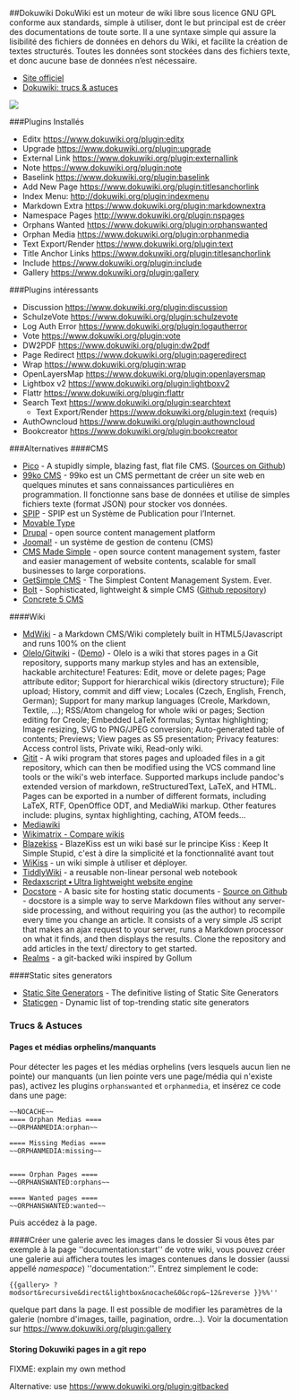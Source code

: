 ##Dokuwiki
DokuWiki est un moteur de wiki libre sous licence GNU GPL conforme aux standards, simple à utiliser, dont le but principal est de créer des documentations de toute sorte. Il a une syntaxe simple qui assure la lisibilité des fichiers de données en dehors du Wiki, et facilite la création de textes structurés. Toutes les données sont stockées dans des fichiers texte, et donc aucune base de données n’est nécessaire.

  * [Site officiel](http://www.splitbrain.org/projects/dokuwiki)
  * [Dokuwiki: trucs & astuces](Dokuwiki.md)


![](images/screenshots/dokuwiki-mobile.png)

###Plugins Installés
  * Editx https://www.dokuwiki.org/plugin:editx
  * Upgrade https://www.dokuwiki.org/plugin:upgrade
  * External Link https://www.dokuwiki.org/plugin:externallink
  * Note https://www.dokuwiki.org/plugin:note
  * Baselink https://www.dokuwiki.org/plugin:baselink
  * Add New Page https://www.dokuwiki.org/plugin:titlesanchorlink
  * Index Menu: http://dokuwiki.org/plugin:indexmenu
  * Markdown Extra https://www.dokuwiki.org/plugin:markdownextra
  * Namespace Pages http://www.dokuwiki.org/plugin:nspages
  * Orphans Wanted https://www.dokuwiki.org/plugin:orphanswanted
  * Orphan Media https://www.dokuwiki.org/plugin:orphanmedia
  * Text Export/Render https://www.dokuwiki.org/plugin:text
  * Title Anchor Links https://www.dokuwiki.org/plugin:titlesanchorlink
  * Include https://www.dokuwiki.org/plugin:include
  * Gallery https://www.dokuwiki.org/plugin:gallery


###Plugins intéressants
  * Discussion https://www.dokuwiki.org/plugin:discussion
  * SchulzeVote https://www.dokuwiki.org/plugin:schulzevote
  * Log Auth Error https://www.dokuwiki.org/plugin:logautherror
  * Vote https://www.dokuwiki.org/plugin:vote
  * DW2PDF https://www.dokuwiki.org/plugin:dw2pdf
  * Page Redirect https://www.dokuwiki.org/plugin:pageredirect
  * Wrap https://www.dokuwiki.org/plugin:wrap
  * OpenLayersMap https://www.dokuwiki.org/plugin:openlayersmap
  * Lightbox v2 https://www.dokuwiki.org/plugin:lightboxv2
  * Flattr https://www.dokuwiki.org/plugin:flattr
  * Search Text https://www.dokuwiki.org/plugin:searchtext
    * Text Export/Render https://www.dokuwiki.org/plugin:text (requis)
  * AuthOwncloud https://www.dokuwiki.org/plugin:authowncloud
  * Bookcreator https://www.dokuwiki.org/plugin:bookcreator


###Alternatives
####CMS
  * [Pico](http://pico.dev7studios.com/index.html#) - A stupidly simple, blazing fast, flat file CMS. ([Sources on Github](https://github.com/gilbitron/Pico))
  * [99ko CMS](https://github.com/99ko-project/99ko-cms) - 99ko est un CMS permettant de créer un site web en quelques minutes et sans connaissances particulières en programmation. Il fonctionne sans base de données et utilise de simples fichiers texte (format JSON) pour stocker vos données.
  * [SPIP](http://www.spip.net/fr) - SPIP est un Système de Publication pour l’Internet.
  * [Movable Type](https://movabletype.org/)
  * [Drupal](https://drupal.org/) - open source content management platform
  * [Joomal!](http://www.joomla.fr/) - un système de gestion de contenu (CMS)
  * [CMS Made Simple](http://www.cmsmadesimple.org/) - open source content management system, faster and easier management of website contents, scalable for small businesses to large corporations.
  * [GetSimple CMS](http://get-simple.info/) - The Simplest Content Management System. Ever.
  * [Bolt](http://bolt.cm/) - Sophisticated, lightweight & simple CMS ([Github repository](https://github.com/bolt/bolt))
  * [Concrete 5 CMS](http://www.concrete5.org/)


####Wiki
  * [MdWiki](https://dynalon.github.io/mdwiki/#!index.md) - a Markdown CMS/Wiki completely built in HTML5/Javascript and runs 100% on the client
  * [Olelo/Gitwiki](https://github.com/minad/olelo) - ([Demo](http://www.gitwiki.org/)) - Olelo is a wiki that stores pages in a Git repository, supports many markup styles and has an extensible, hackable architecture! Features: Edit, move or delete pages; Page attribute editor; Support for hierarchical wikis (directory structure); File upload; History, commit and diff view; Locales (Czech, English, French, German); Support for many markup languages (Creole, Markdown, Textile, ...); RSS/Atom changelog for whole wiki or pages; Section editing for Creole; Embedded LaTeX formulas; Syntax highlighting; Image resizing, SVG to PNG/JPEG conversion; Auto-generated table of contents; Previews; View pages as S5 presentation; Privacy features: Access control lists, Private wiki, Read-only wiki.
  * [Gitit](https://github.com/jgm/gitit) - A wiki program that stores pages and uploaded files in a git repository, which can then be modified using the VCS command line tools or the wiki's web interface. Supported markups include pandoc's extended version of markdown, reStructuredText, LaTeX, and HTML. Pages can be exported in a number of different formats, including LaTeX, RTF, OpenOffice ODT, and MediaWiki markup. Other features include: plugins, syntax highlighting, caching, ATOM feeds...
  * [Mediawiki](https://www.mediawiki.org/wiki/MediaWiki)
  * [Wikimatrix - Compare wikis](http://www.wikimatrix.org/)
  * [Blazekiss](https://github.com/ldleman/blazekiss) - BlazeKiss est un wiki basé sur le principe Kiss : Keep It Simple Stupid, c'est à dire la simplicité et la fonctionnalité avant tout
  * [WiKiss](http://wikiss.tuxfamily.org/) - un wiki simple à utiliser et déployer.
  * [TiddlyWiki](http://tiddlywiki.com/) - a reusable non-linear personal web notebook
  * [Redaxscript • Ultra lightweight website engine](http://redaxscript.com/)
  * [Docstore](http://haldean.org/) - A basic site for hosting static documents - [Source on Github](https://github.com/haldean/docstore) - docstore is a simple way to serve Markdown files without any server-side processing, and without requiring you (as the author) to recompile every time you change an article. It consists of a very simple JS script that makes an ajax request to your server, runs a Markdown processor on what it finds, and then displays the results. Clone the repository and add articles in the text/ directory to get started.
  * [Realms](https://github.com/scragg0x/realms-wiki) - a git-backed wiki inspired by Gollum

 
####Static sites generators
* [Static Site Generators](http://staticsitegenerators.net/) - The definitive listing of Static Site Generators 
* [Staticgen](http://staticgen.com/) - Dynamic list of top-trending static site generators



### Trucs & Astuces
#### Pages et médias orphelins/manquants
Pour détecter les pages et les médias orphelins (vers lesquels aucun lien ne pointe)
our manquants (un lien pointe vers une page/média qui n'existe pas), activez
les plugins `orphanswanted` et `orphanmedia`, et insérez ce code dans une page:


```
~~NOCACHE~~
==== Orphan Medias ====
~~ORPHANMEDIA:orphan~~

==== Missing Medias ====
~~ORPHANMEDIA:missing~~


==== Orphan Pages ====
~~ORPHANSWANTED:orphans~~ 

==== Wanted pages ====
~~ORPHANSWANTED:wanted~~ 
```

Puis accédez à la page.

####Créer une galerie avec les images dans le dossier
Si vous êtes par exemple à la page ''documentation:start'' de votre wiki, vous pouvez créer une galerie aui affichera toutes les images contenues dans le dossier (aussi appellé *namespace*) ''documentation:''. Entrez simplement le code:

    {{gallery> ?modsort&recursive&direct&lightbox&nocache&0&crop&~12&reverse }}%%''

quelque part dans la page. Il est possible de modifier les paramètres de la galerie (nombre d'images, taille, pagination, ordre...). Voir la documentation sur https://www.dokuwiki.org/plugin:gallery


#### Storing Dokuwiki pages in a git repo
FIXME: explain my own method

Alternative: use https://www.dokuwiki.org/plugin:gitbacked
